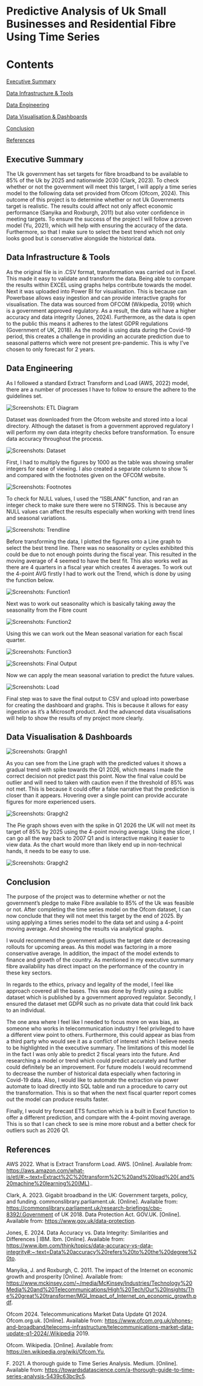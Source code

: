 # Predictive Analysis of Uk Small Businesses and Residential Fibre Using Time Series

# Contents

[Executive Summary](#Executive-Summary)

[Data Infrastructure & Tools](#Data-Infrastructure-&-Tools)

[Data Engineering](#Data-Engineering)

[Data Visualisation & Dashboards](#Data-Visualisation-&-Dashboards)

[Conclusion](#Conclusion)

[References](#References)

## Executive Summary

The Uk government has set targets for fibre broadband to be available to 85% of the Uk by 2025 and nationwide 2030 (Clark, 2023). To check whether or not the government will meet this target, I will apply a time series model to the following data set provided from Ofcom (Ofcom, 2024). This outcome of this project is to determine whether or not Uk Governments target is realistic. The results could affect not only affect economic performance (Sanyika and Roxburgh, 2011) but also voter confidence in meeting targets.
To ensure the success of the project I will follow a proven model (Yu, 2021), which will help with ensuring the accuracy of the data. Furthermore, so that I make sure to select the best trend which not only looks good but is conservative alongside the historical data. 

## Data Infrastructure & Tools
As the original file is in .CSV format, transformation was carried out in Excel. This made it easy to validate and transform the data. Being able to compare the results within EXCEL using graphs helps contribute towards the model. Next it was uploaded into Power BI for visualisation. This is because can Powerbase allows easy ingestion and can provide interactive graphs for visualisation.
The data was sourced from OFCOM (Wikipedia, 2019) which is a government approved regulatory. As a result, the data will have a higher accuracy and data integrity (Jones, 2024). Furthermore, as the data is open to the public this means it adheres to the latest GDPR regulations (Government of UK, 2018). 
As the model is using data during the Covid-19 period, this creates a challenge in providing an accurate prediction due to seasonal patterns which were not present pre-pandemic. This is why I’ve chosen to only forecast for 2 years.

## Data Engineering
As I followed a standard Extract Transform and Load (AWS, 2022) model, there are a number of processes I have to follow to ensure the adhere to the guidelines set. 

![Screenshots: ETL Diagram](Screenshots/FS_14.png)

Dataset was downloaded from the Ofcom website and stored into a local directory. 
Although the dataset is from a government approved regulatory I will perform my own data integrity checks before transformation. To ensure data accuracy throughout the process.

![Screenshots: Dataset](Screenshots/FS_1.png)

First, I had to multiply the figures by 1000 as the table was showing smaller integers for ease of viewing. I also created a separate column to show % and compared with the footnotes given on the OFCOM website.

![Screenshots: Footnotes](Screenshots/FS_3.png)

To check for NULL values, I used the “ISBLANK” function, and ran an integer check to make sure there were no STRINGS. This is because any NULL values can affect the results especially when working with trend lines and seasonal variations. 

![Screenshots: Trendline](Screenshots/FS_5.png)

Before transforming the data, I plotted the figures onto a Line graph to select the best trend line. There was no seasonality or cycles exhibited this could be due to not enough points during the fiscal year. This resulted in the moving average of 4 seemed to have the best fit. This also works well as there are 4 quarters in a fiscal year which creates 4 averages.
To work out the 4-point AVG firstly I had to work out the Trend, which is done by using the function below.

![Screenshots: Function1](Screenshots/FS_6.png)

Next was to work out seasonality which is basically taking away the seasonality from the Fibre count

![Screenshots: Function2](Screenshots/FS_7.png)

Using this we can work out the Mean seasonal variation for each fiscal quarter.

![Screenshots: Function3](Screenshots/FS_8.png)

![Screenshots: Final Output](Screenshots/FS_9.png)

Now we can apply the mean seasonal variation to predict the future values.

![Screenshots: Load](Screenshots/FS_11.png)

Final step was to save the final output to CSV and upload into powerbase for creating the dashboard and graphs. This is because it allows for easy ingestion as it’s a Microsoft product. And the advanced data visualisations will help to show the results of my project more clearly. 

## Data Visualisation & Dashboards

![Screenshots: Grapgh1](Screenshots/FS_12.png)

As you can see from the Line graph with the predicted values it shows a gradual trend with spike towards the Q1 2026, which means I made the correct decision not predict past this point. Now the final value could be outlier and will need to taken with caution even if the threshold of 85% was not met. This is because it could offer a false narrative that the prediction is closer than it appears. Hovering over a single point can provide accurate figures for more experienced users. 

![Screenshots: Grapgh2](Screenshots/FS_13.png)

The Pie graph shows even with the spike in Q1 2026 the UK will not meet its target of 85% by 2025 using the 4-point moving average. Using the slicer, I can go all the way back to 2007 Q1 and is interactive making it easier to view data. As the chart would more than likely end up in non-technical hands, it needs to be easy to use.

![Screenshots: Grapgh2](Screenshots/Fina_Dashboard.png)




## Conclusion

The purpose of the project was to determine whether or not the government’s pledge to make Fibre available to 85% of the Uk was feasible or not. After completing the time series model on the Ofcom dataset, I can now conclude that they will not meet this target by the end of 2025. By using applying a times series model to the data set and using a 4-point moving average. And showing the results via analytical graphs.

I would recommend the government adjusts the target date or decreasing rollouts for upcoming areas. As this model was factoring in a more conservative average. In addition, the impact of the model extends to finance and growth of the country. As mentioned in my executive summary fibre availability has direct impact on the performance of the country in these key sectors.

In regards to the ethics, privacy and legality of the model, I feel like approach covered all the bases. This was done by firstly using a public dataset which is published by a government approved regulator. Secondly, I ensured the dataset met GDPR such as no private data that could link back to an individual. 

The one area where I feel like I needed to focus more on was bias, as someone who works in telecommunication industry I feel privileged to have a different view point to others. Furthermore, this could appear as bias from a third party who would see it as a conflict of interest which I believe needs to be highlighted in the executive summary. 
The limitations of this model lie in the fact I was only able to predict 2 fiscal years into the future. And researching a model or trend which could predict accurately and further could definitely be an improvement. 
For future models I would recommend to decrease the number of historical data especially when factoring in Covid-19 data. Also, I would like to automate the extraction via power automate to load directly into SQL table and run a procedure to carry out the transformation. This is so that when the next fiscal quarter report comes out the model can produce results faster. 

Finally, I would try forecast ETS function which is a built in Excel function to offer a different prediction, and compare with the 4-point moving average. This is so that I can check to see is mine more robust and a better check for outliers such as 2026 Q1. 

## References

AWS 2022. What is Extract Transform Load. AWS. [Online]. Available from: https://aws.amazon.com/what-is/etl/#:~:text=Extract%2C%20transform%2C%20and%20load%20(,and%20machine%20learning%20(ML)..

Clark, A. 2023. Gigabit broadband in the UK: Government targets, policy, and funding. commonslibrary.parliament.uk. [Online]. Available from: https://commonslibrary.parliament.uk/research-briefings/cbp-8392/.Government of UK 2018. Data Protection Act. GOV.UK. [Online]. Available from: https://www.gov.uk/data-protection.

Jones, E. 2024. Data Accuracy vs. Data Integrity: Similarities and Differences | IBM. Ibm. [Online]. Available from: https://www.ibm.com/think/topics/data-accuracy-vs-data-integrity#:~:text=Data%20accuracy%20refers%20to%20the%20degree%20to.

Manyika, J. and Roxburgh, C. 2011. The impact of the Internet on economic growth and prosperity [Online]. Available from: https://www.mckinsey.com/~/media/McKinsey/Industries/Technology%20Media%20and%20Telecommunications/High%20Tech/Our%20Insights/The%20great%20transformer/MGI_Impact_of_Internet_on_economic_growth.pdf.

Ofcom 2024. Telecommunications Market Data Update Q1 2024. Ofcom.org.uk. [Online]. Available from: https://www.ofcom.org.uk/phones-and-broadband/telecoms-infrastructure/telecommunications-market-data-update-q1-2024/.Wikipedia 2019. 

Ofcom. Wikipedia. [Online]. Available from: https://en.wikipedia.org/wiki/Ofcom.Yu, 

F. 2021. A thorough guide to Time Series Analysis. Medium. [Online]. Available from: https://towardsdatascience.com/a-thorough-guide-to-time-series-analysis-5439c63bc9c5.
